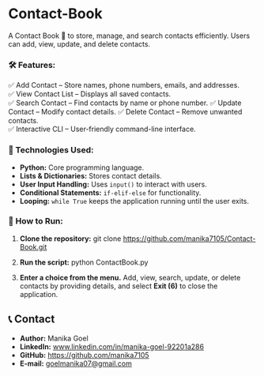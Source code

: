# Contact-Book  

A Contact Book 📖 to store, manage, and search contacts efficiently. Users can add, view, update, and delete contacts.

### 🛠️ Features:  

✅ Add Contact – Store names, phone numbers, emails, and addresses.  
✅ View Contact List – Displays all saved contacts.  
✅ Search Contact – Find contacts by name or phone number. 
✅ Update Contact – Modify contact details. 
✅ Delete Contact – Remove unwanted contacts.  
✅ Interactive CLI – User-friendly command-line interface.  

### 🔧 Technologies Used:  

* **Python:** Core programming language.
* **Lists & Dictionaries:** Stores contact details.
* **User Input Handling:** Uses ```input()``` to  interact with users.
* **Conditional Statements:** ```if-elif-else``` for functionality.
* **Looping:** ```while True``` keeps the application running until the user exits. 

### 🚀 How to Run: 

1.  **Clone the repository:**
    git clone https://github.com/manika7105/Contact-Book.git

2.  **Run the script:**
    python ContactBook.py

3.  **Enter a choice from the menu.** Add, view, search, update, or delete contacts by providing details, and select **Exit (6)** to close the application.

## 📞 Contact

*   **Author:** Manika Goel
*   **LinkedIn:** www.linkedin.com/in/manika-goel-92201a286
*   **GitHub:** https://github.com/manika7105
*   **E-mail:** goelmanika07@gmail.com

